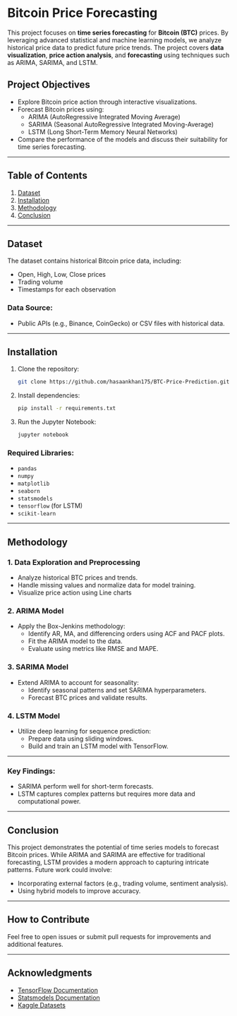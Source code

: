# Bitcoin Price Forecasting

This project focuses on **time series forecasting** for **Bitcoin (BTC)** prices. By leveraging advanced statistical and machine learning models, we analyze historical price data to predict future price trends. The project covers **data visualization**, **price action analysis**, and **forecasting** using techniques such as ARIMA, SARIMA, and LSTM.

## Project Objectives
- Explore Bitcoin price action through interactive visualizations.
- Forecast Bitcoin prices using:
  - ARIMA (AutoRegressive Integrated Moving Average)
  - SARIMA (Seasonal AutoRegressive Integrated Moving-Average)
  - LSTM (Long Short-Term Memory Neural Networks)
- Compare the performance of the models and discuss their suitability for time series forecasting.

---

## Table of Contents
1. [Dataset](#dataset)
2. [Installation](#installation)
3. [Methodology](#methodology)
4. [Conclusion](#conclusion)

---

## Dataset
The dataset contains historical Bitcoin price data, including:
- Open, High, Low, Close prices
- Trading volume
- Timestamps for each observation

### Data Source:
- Public APIs (e.g., Binance, CoinGecko) or CSV files with historical data.

---

## Installation

1. Clone the repository:
   ```bash
   git clone https://github.com/hasaankhan175/BTC-Price-Prediction.git
   ```
2. Install dependencies:
   ```bash
   pip install -r requirements.txt
   ```
3. Run the Jupyter Notebook:
   ```bash
   jupyter notebook
   ```

### Required Libraries:
- `pandas`
- `numpy`
- `matplotlib`
- `seaborn`
- `statsmodels`
- `tensorflow` (for LSTM)
- `scikit-learn`

---

## Methodology

### 1. Data Exploration and Preprocessing
- Analyze historical BTC prices and trends.
- Handle missing values and normalize data for model training.
- Visualize price action using Line charts

### 2. ARIMA Model
- Apply the Box-Jenkins methodology:
  - Identify AR, MA, and differencing orders using ACF and PACF plots.
  - Fit the ARIMA model to the data.
  - Evaluate using metrics like RMSE and MAPE.

### 3. SARIMA Model
- Extend ARIMA to account for seasonality:
  - Identify seasonal patterns and set SARIMA hyperparameters.
  - Forecast BTC prices and validate results.

### 4. LSTM Model
- Utilize deep learning for sequence prediction:
  - Prepare data using sliding windows.
  - Build and train an LSTM model with TensorFlow.

---



### Key Findings:
- SARIMA perform well for short-term forecasts.
- LSTM captures complex patterns but requires more data and computational power.

---

## Conclusion
This project demonstrates the potential of time series models to forecast Bitcoin prices. While ARIMA and SARIMA are effective for traditional forecasting, LSTM provides a modern approach to capturing intricate patterns. Future work could involve:
- Incorporating external factors (e.g., trading volume, sentiment analysis).
- Using hybrid models to improve accuracy.


---

## How to Contribute
Feel free to open issues or submit pull requests for improvements and additional features.

---

## Acknowledgments
- [TensorFlow Documentation](https://www.tensorflow.org/)
- [Statsmodels Documentation](https://www.statsmodels.org/)
- [Kaggle Datasets](https://www.kaggle.com/)

